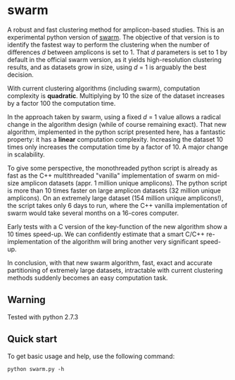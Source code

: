 # swarm #

A robust and fast clustering method for amplicon-based studies. This
is an experimental python version of
[swarm](https://github.com/torognes/swarm "swarm public
repository"). The objective of that version is to identify the fastest
way to perform the clustering when the number of differences *d*
between amplicons is set to 1. That *d* parameters is set to 1 by
default in the official swarm version, as it yields high-resolution
clustering results, and as datasets grow in size, using *d* = 1 is
arguably the best decision.

With current clustering algorithms (including swarm), computation
complexity is **quadratic**. Multiplying by 10 the size of the dataset
increases by a factor 100 the computation time.

In the approach taken by swarm, using a fixed *d* = 1 value allows a
radical change in the algorithm design (while of course remaining
exact). That new algorithm, implemented in the python script presented
here, has a fantastic property: it has a **linear** computation
complexity. Increasing the dataset 10 times only increases the
computation time by a factor of 10. A major change in scalability.

To give some perspective, the monothreaded python script is already as
fast as the C++ multithreaded "vanilla" implementation of swarm on
mid-size amplicon datasets (appr. 1 million unique amplicons). The
python script is more than 10 times faster on large amplicon datasets
(32 million unique amplicons). On an extremely large dataset (154
million unique amplicons!), the script takes only 6 days to run, where
the C++ vanilla implementation of swarm would take several months on a
16-cores computer.

Early tests with a C version of the key-function of the new algorithm
show a 10 times speed-up. We can confidently estimate that a smart
C/C++ re-implementation of the algorithm will bring another very
significant speed-up.

In conclusion, with that new swarm algorithm, fast, exact and accurate
partitioning of extremely large datasets, intractable with current
clustering methods suddenly becomes an easy computation task.

## Warning ##

Tested with python 2.7.3

## Quick start ##

To get basic usage and help, use the following command:

```
python swarm.py -h
```
